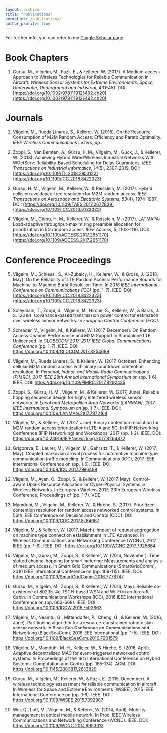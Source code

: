 ```yaml
---
layout: archive
title: "Publications"
permalink: /publications/
author_profile: true
---
```


For further info, you can refer to my <u><a href="https://scholar.google.de/citations?user=MxXPgfAAAAAJ&hl=en">Google Scholar page</a></u>

# Book Chapters

1. Gürsu, M., Vilgelm, M., Fazli, E., & Kellerer, W. (2017). A Medium‐access Approach to Wireless Technologies for Reliable Communication in Aircraft. _Wireless Sensor Systems for Extreme Environments: Space, Underwater, Underground and Industrial_, 431-451. DOI: [https://doi.org/10.1002/9781119126492.ch20](https://doi.org/10.1002/9781119126492.ch20)

# Journals

1. Vilgelm, M., Rueda Linares, S., Kellerer, W. (2018). On the Resource Consumption of M2M Random Access: Efficiency and Pareto Optimality. _IEEE Wireless Communications Letters_, _pp._.

2. Zoppi, S., Van Bemten, A., Gürsu, H. M., Vilgelm, M., Guck, J., & Kellerer, W. (2018). Achieving Hybrid Wired/Wireless Industrial Networks With WDetServ: Reliability-Based Scheduling for Delay Guarantees. _IEEE Transactions on Industrial Informatics_, _14_(5), 2307-2319. DOI: [https://doi.org/10.1109/TII.2018.2803122](https://doi.org/10.1109/ICC.2018.8422323)

3. Gürsu, H. M., Vilgelm, M., Kellerer, W., & Reisslein, M. (2017). Hybrid collision avoidance-tree resolution for M2M random access. _IEEE Transactions on Aerospace and Electronic Systems_, _53_(4), 1974-1987. DOI: [https://doi.org/10.1109/TAES.2017.2677839](https://doi.org/10.1109/ICC.2018.8422323)

4. Vilgelm, M., Gürsu, H. M., Kellerer, W., & Reisslein, M. (2017). LATMAPA: Load-adaptive throughput-maximizing preamble allocation for prioritization in 5G random access. _IEEE Access_, _5_, 1103-1116. DOI: [https://doi.org/10.1109/ACCESS.2017.2651170](https://doi.org/10.1109/ACCESS.2017.2651170)

# Conference Proceedings

5. Vilgelm, M., Schiessl, S., Al-Zubaidy, H., Kellerer, W., & Gross, J. (2018, May). On the Reliability of LTE Random Access: Performance Bounds for Machine-to-Machine Burst Resolution Time. In _2018 IEEE International Conference on Communications (ICC)_ (pp. 1-7). IEEE. DOI: [https://doi.org/10.1109/ICC.2018.8422323](https://doi.org/10.1109/ICC.2018.8422323)

6. Soleymani, T., Zoppi, S., Vilgelm, M., Hirche, S., Kellerer, W., & Baras, J. S. (2018). Covariance-based transmission power control for estimation over wireless sensor networks. In _European Control Conference (ECC)_.

7. Schrader, V., Vilgelm, M., & Kellerer, W. (2017, December). On Random Access Channel Performance and M2M Support in Standalone LTE Unlicensed. In _GLOBECOM 2017-2017 IEEE Global Communications Conference_ (pp. 1-7). IEEE. DOI: https://doi.org/10.1109/GLOCOM.2017.8254689

8. Vilgelm, M., Rueda Linares, S., & Kellerer, W. (2017, October). Enhancing cellular M2M random access with binary countdown contention resolution. In _Personal, Indoor, and Mobile Radio Communications (PIMRC), 2017 IEEE 28th Annual International Symposium on_ (pp. 1-6). IEEE. DOI: https://doi.org/10.1109/PIMRC.2017.8292435

9. Zoppi, S., Gürsu, H. M., Vilgelm, M., & Kellerer, W. (2017, June). Reliable hopping sequence design for highly interfered wireless sensor networks. In _Local and Metropolitan Area Networks (LANMAN), 2017 IEEE International Symposium on_(pp. 1-7). IEEE. DOI: https://doi.org/10.1109/LANMAN.2017.7972164

10. Vilgelm, M., & Kellerer, W. (2017, June). Binary contention resolution for M2M random access prioritization in LTE-A and 5G. In IFIP Networking Conference (IFIP Networking) and Workshops, 2017 (pp. 1-2). IEEE. DOI: https://doi.org/10.23919/IFIPNetworking.2017.8264872

11. Grigoreva, E., Laurer, M., Vilgelm, M., Gehrsitz, T., & Kellerer, W. (2017, May). Coupled markovian arrival process for automotive machine type communication traffic modeling. In Communications (ICC), 2017 IEEE International Conference on (pp. 1-6). IEEE. DOI: https://doi.org/10.1109/ICC.2017.7996498

12. Vilgelm, M., Ayan, O., Zoppi, S., & Kellerer, W. (2017, May). Control-aware Uplink Resource Allocation for Cyber-Physical Systems in Wireless Networks. In European Wireless 2017; 23th European Wireless Conference; Proceedings of (pp. 1-7). VDE.

13. Mamduhi, M., Vilgelm, M., Kellerer, W., & Hirche, S. (2017). Prioritized contention resolution for random access networked control systems. In 56th IEEE Conference on Decision and Control (CDC). DOI: https://doi.org/10.1109/CDC.2017.8264667

14. Vilgelm, M., & Kellerer, W. (2017, March). Impact of request aggregation on machine type connection establishment in LTE-Advanced. In Wireless Communications and Networking Conference (WCNC), 2017 IEEE (pp. 1-6). IEEE. DOI: https://doi.org/10.1109/WCNC.2017.7925664

15. Vilgelm, M., Gürsu, M., Zoppi, S., & Kellerer, W. (2016, November). Time slotted channel hopping for smart metering: Measurements and analysis of medium access. In Smart Grid Communications (SmartGridComm), 2016 IEEE International Conference on (pp. 109-115). IEEE. DOI: https://doi.org/10.1109/SmartGridComm.2016.7778747

16. Gürsu, M., Vilgelm, M., Zoppi, S., & Kellerer, W. (2016, May). Reliable co-existence of 802.15. 4e TSCH-based WSN and Wi-Fi in an Aircraft Cabin. In Communications Workshops (ICC), 2016 IEEE International Conference on (pp. 663-668). IEEE. DOI: https://doi.org/10.1109/ICCW.2016.7503863

17. Vilgelm, M., Neamtu, G., Mittendorfer, P., Cheng, G., & Kellerer, W. (2016, June). Partitioning algorithm for a resource-constrained robotic skin sensor network. In Black Sea Conference on Communications and Networking (BlackSeaCom), 2016 IEEE International (pp. 1-5). IEEE. DOI: https://doi.org/10.1109/BlackSeaCom.2016.7901579

18. Vilgelm, M., Mamduhi, M. H., Kellerer, W., & Hirche, S. (2016, April). Adaptive decentralized MAC for event-triggered networked control systems. In Proceedings of the 19th International Conference on Hybrid Systems: Computation and Control (pp. 165-174). ACM. DOI: https://doi.org/10.1145/2883817.2883829

19. Gürsu, M., Vilgelm, M., Kellerer, W., & Fazlı, E. (2015, December). A wireless technology assessment for reliable communication in aircraft. In Wireless for Space and Extreme Environments (WiSEE), 2015 IEEE International Conference on (pp. 1-6). IEEE. DOI: https://doi.org/10.1109/WiSEE.2015.7392987

20. Wei, Q., Lott, M., Vilgelm, M., & Kellerer, W. (2014, April). Mobility management in optical mobile network. In Proc. IEEE Wireless Communications and Networking Conference (WCNC). IEEE. DOI: https://doi.org/10.1109/WCNC.2014.6953013


